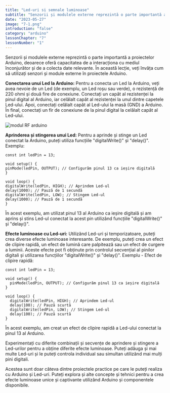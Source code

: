 ```yaml
---
title: "Led-uri si semnale luminoase"
subtitle: "Senzorii și modulele externe reprezintă o parte importantă a proiectelor Arduino, deoarece oferă capacitatea de a interacționa cu mediul înconjurător și de a colecta date relevante. În această lecție, veți învăța cum să utilizați senzori și module externe în proiectele Arduino."
date: "2023-05-27"
image: "7-1.png"
introduction: "false"
category: "arduino"
lessonChapter: "7"
lessonNumber: "1"
---
```


Senzorii și modulele externe reprezintă o parte importantă a proiectelor Arduino, deoarece oferă capacitatea de a interacționa cu mediul înconjurător și de a colecta date relevante. În această lecție, veți învăța cum să utilizați senzori și module externe în proiectele Arduino.

**Conectarea unui Led la Arduino:**
Pentru a conecta un Led la Arduino, veți avea nevoie de un Led (de exemplu, un Led roșu sau verde), o rezistență de 220 ohmi și două fire de conexiune. Conectați un capăt al rezistenței la pinul digital al Arduino, iar celălalt capăt al rezistenței la unul dintre capetele Led-ului. Apoi, conectați celălalt capăt al Led-ului la masă (GND) a Arduino. În final, conectați un fir de conexiune de la pinul digital la celălalt capăt al Led-ului.

![modul RF arduino](https://docs.arduino.cc/static/079b1bab3758603a56c5d98e1f59a88e/29114/circuit.png)

**Aprinderea și stingerea unui Led:**
Pentru a aprinde și stinge un Led conectat la Arduino, puteți utiliza funcțiile "digitalWrite()" și "delay()".
Exemplu:

    const int ledPin = 13;

    void setup() {
    pinMode(ledPin, OUTPUT); // Configurăm pinul 13 ca ieșire digitală
    }

    void loop() {
    digitalWrite(ledPin, HIGH); // Aprindem Led-ul
    delay(1000); // Pauză de 1 secundă
    digitalWrite(ledPin, LOW); // Stingem Led-ul
    delay(1000); // Pauză de 1 secundă
    }


În acest exemplu, am utilizat pinul 13 al Arduino ca ieșire digitală și am aprins și stins Led-ul conectat la acest pin utilizând funcțiile "digitalWrite()" și "delay()".

**Efecte luminoase cu Led-uri:**
Utilizând Led-uri și temporizatoare, puteți crea diverse efecte luminoase interesante. De exemplu, puteți crea un efect de clipire rapidă, un efect de lumină care palpitează sau un efect de curgere a luminii. Aceste efecte pot fi obținute prin controlul secvențial al pinilor digitali și utilizarea funcțiilor "digitalWrite()" și "delay()".
Exemplu - Efect de clipire rapidă:

    const int ledPin = 13;

    void setup() {
      pinMode(ledPin, OUTPUT); // Configurăm pinul 13 ca ieșire digitală
    }

    void loop() {
      digitalWrite(ledPin, HIGH); // Aprindem Led-ul
      delay(100); // Pauză scurtă
      digitalWrite(ledPin, LOW); // Stingem Led-ul
      delay(100); // Pauză scurtă
    }

În acest exemplu, am creat un efect de clipire rapidă a Led-ului conectat la pinul 13 al Arduino.

Experimentați cu diferite combinații și secvențe de aprindere și stingere a Led-urilor pentru a obține diferite efecte luminoase. Puteți adăuga și mai multe Led-uri și le puteți controla individual sau simultan utilizând mai mulți pini digitali.

Acestea sunt doar câteva dintre proiectele practice pe care le puteți realiza cu Arduino și Led-uri. Puteți explora și alte concepte și tehnici pentru a crea efecte luminoase unice și captivante utilizând Arduino și componentele disponibile.
